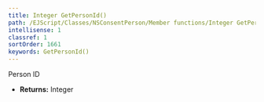 ```yaml
---
title: Integer GetPersonId()
path: /EJScript/Classes/NSConsentPerson/Member functions/Integer GetPersonId()
intellisense: 1
classref: 1
sortOrder: 1661
keywords: GetPersonId()
---
```



Person ID



* **Returns:** Integer


